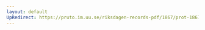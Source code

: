 ```yaml
---
layout: default
UpRedirect: https://pruto.im.uu.se/riksdagen-records-pdf/1867/prot-1867--fk--409/prot-1867--fk--409_020.pdf
---
```


